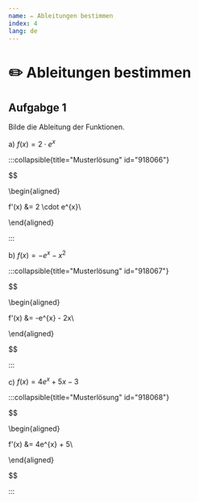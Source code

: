 ```yaml
---
name: ✏️ Ableitungen bestimmen
index: 4
lang: de
---
```


# ✏️ Ableitungen bestimmen

## Aufgabge 1

Bilde die Ableitung der Funktionen.

a) $f(x) = 2 \cdot e^{x}$

:::collapsible{title="Musterlösung" id="918066"}


$$

\begin{aligned}

f'(x) &= 2 \cdot e^{x}\\

\end{aligned}

:::

b) $f(x) = -e^{x} -x^2$

:::collapsible{title="Musterlösung" id="918067"}

$$

\begin{aligned}

f'(x) &= -e^{x} - 2x\\

\end{aligned}

$$

:::

c) $f(x) = 4e^{x} + 5x - 3$

:::collapsible{title="Musterlösung" id="918068"}

$$

\begin{aligned}

f'(x) &= 4e^{x} + 5\\

\end{aligned}

$$

:::